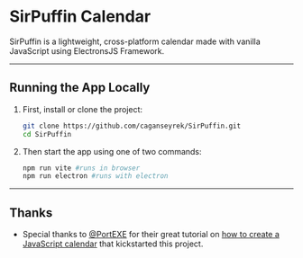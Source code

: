 # SirPuffin Calendar

SirPuffin is a lightweight, cross-platform calendar made with vanilla JavaScript using ElectronsJS Framework.

---

## Running the App Locally

 1. First, install or clone the project:
    ```bash
    git clone https://github.com/caganseyrek/SirPuffin.git
    cd SirPuffin
    ```
 2. Then start the app using one of two commands:
    ```bash
    npm run vite #runs in browser
    npm run electron #runs with electron
    ```

---

## Thanks

 * Special thanks to [@PortEXE](https://www.youtube.com/@PortEXE) for their great tutorial on [how to create a JavaScript calendar](https://www.youtube.com/watch?v=m9OSBJaQTlM) that kickstarted this project.